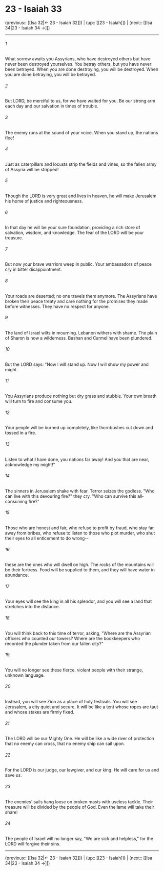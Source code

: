 # 23 - Isaiah 33

(previous:: [[Isa 32|← 23 - Isaiah 32]]) | (up:: [[23 - Isaiah]]) | (next:: [[Isa 34|23 - Isaiah 34 →]])

***


###### 1 
What sorrow awaits you Assyrians, who have destroyed others but have never been destroyed yourselves. You betray others, but you have never been betrayed. When you are done destroying, you will be destroyed. When you are done betraying, you will be betrayed. 

###### 2 
But LORD, be merciful to us, for we have waited for you. Be our strong arm each day and our salvation in times of trouble. 

###### 3 
The enemy runs at the sound of your voice. When you stand up, the nations flee! 

###### 4 
Just as caterpillars and locusts strip the fields and vines, so the fallen army of Assyria will be stripped! 

###### 5 
Though the LORD is very great and lives in heaven, he will make Jerusalem his home of justice and righteousness. 

###### 6 
In that day he will be your sure foundation, providing a rich store of salvation, wisdom, and knowledge. The fear of the LORD will be your treasure. 

###### 7 
But now your brave warriors weep in public. Your ambassadors of peace cry in bitter disappointment. 

###### 8 
Your roads are deserted; no one travels them anymore. The Assyrians have broken their peace treaty and care nothing for the promises they made before witnesses. They have no respect for anyone. 

###### 9 
The land of Israel wilts in mourning. Lebanon withers with shame. The plain of Sharon is now a wilderness. Bashan and Carmel have been plundered. 

###### 10 
But the LORD says: "Now I will stand up. Now I will show my power and might. 

###### 11 
You Assyrians produce nothing but dry grass and stubble. Your own breath will turn to fire and consume you. 

###### 12 
Your people will be burned up completely, like thornbushes cut down and tossed in a fire. 

###### 13 
Listen to what I have done, you nations far away! And you that are near, acknowledge my might!" 

###### 14 
The sinners in Jerusalem shake with fear. Terror seizes the godless. "Who can live with this devouring fire?" they cry. "Who can survive this all-consuming fire?" 

###### 15 
Those who are honest and fair, who refuse to profit by fraud, who stay far away from bribes, who refuse to listen to those who plot murder, who shut their eyes to all enticement to do wrong-- 

###### 16 
these are the ones who will dwell on high. The rocks of the mountains will be their fortress. Food will be supplied to them, and they will have water in abundance. 

###### 17 
Your eyes will see the king in all his splendor, and you will see a land that stretches into the distance. 

###### 18 
You will think back to this time of terror, asking, "Where are the Assyrian officers who counted our towers? Where are the bookkeepers who recorded the plunder taken from our fallen city?" 

###### 19 
You will no longer see these fierce, violent people with their strange, unknown language. 

###### 20 
Instead, you will see Zion as a place of holy festivals. You will see Jerusalem, a city quiet and secure. It will be like a tent whose ropes are taut and whose stakes are firmly fixed. 

###### 21 
The LORD will be our Mighty One. He will be like a wide river of protection that no enemy can cross, that no enemy ship can sail upon. 

###### 22 
For the LORD is our judge, our lawgiver, and our king. He will care for us and save us. 

###### 23 
The enemies' sails hang loose on broken masts with useless tackle. Their treasure will be divided by the people of God. Even the lame will take their share! 

###### 24 
The people of Israel will no longer say, "We are sick and helpless," for the LORD will forgive their sins.

***

(previous:: [[Isa 32|← 23 - Isaiah 32]]) | (up:: [[23 - Isaiah]]) | (next:: [[Isa 34|23 - Isaiah 34 →]])
